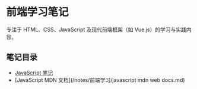 # 前端学习笔记

专注于 HTML、CSS、JavaScript 及现代前端框架（如 Vue.js）的学习与实践内容。

## 笔记目录

- [JavaScript 笔记](/notes/前端学习/JavaScripts.md)
- [JavaScript MDN 文档](/notes/前端学习/javascript mdn web docs.md)
